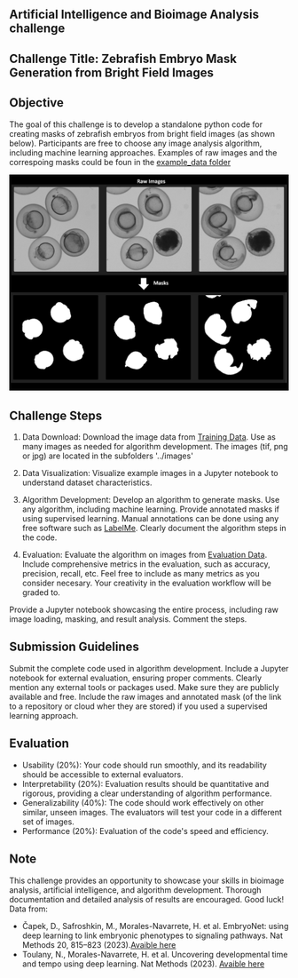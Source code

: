 ## Artificial Intelligence and Bioimage Analysis challenge

## Challenge Title: Zebrafish Embryo Mask Generation from Bright Field Images


## Objective
The goal of this challenge is to develop a standalone python code for creating masks of zebrafish embryos from bright field images (as shown below). Participants are free to choose any image analysis algorithm, including machine learning approaches. 
Examples of raw images and the correspoing masks could be foun in the [example_data folder](https://github.com/ciencialatitud0/EPIC_3/tree/main/Dorothy_Coding_Challenge/ArtificialIntelligence_and_BioimageAnalysis/example_data)

![Workflow](https://github.com/ciencialatitud0/EPIC_3/blob/main/Dorothy_Coding_Challenge/ArtificialIntelligence_and_BioimageAnalysis/mask_workflow.png)

## Challenge Steps
1. Data Download:
Download the image data from [Training Data](https://kondata.uni-konstanz.de/radar/de/dataset/xhEhklsaJUpbRLnY.EmbryoNet_Training-data%253A%2BWT).
Use as many images as needed for algorithm development. The images (tif, png or jpg) are located in the subfolders '../images'

2. Data Visualization:
Visualize example images in a Jupyter notebook to understand dataset characteristics.

3. Algorithm Development:
Develop an algorithm to generate masks. Use any algorithm, including machine learning. Provide annotated masks if using supervised learning. Manual annotations can be done using any free software such as [LabelMe](http://github.com/wkentaro/labelme).
Clearly document the algorithm steps in the code.

4. Evaluation:
Evaluate the algorithm on images from [Evaluation Data](https://kondata.uni-konstanz.de/radar/de/dataset/gckMwoUnrbKCTVDV.TwinNetworkDataZebrafish_Temperature).
Include comprehensive metrics in the evaluation, such as accuracy, precision, recall, etc. Feel free to include as many metrics as you consider necesary. Your creativity in the evaluation workflow will be graded to.

Provide a Jupyter notebook showcasing the entire process, including raw image loading, masking, and result analysis. Comment the steps.

## Submission Guidelines
Submit the complete code used in algorithm development.
Include a Jupyter notebook for external evaluation, ensuring proper comments.
Clearly mention any external tools or packages used. Make sure they are publicly available and free.
Include the raw images and annotated mask (of the link to a repository or cloud wher they are stored) if you used a supervised learning approach.

## Evaluation
* Usability (20%): Your code should run smoothly, and its readability should be accessible to external evaluators.
* Interpretability (20%): Evaluation results should be quantitative and rigorous, providing a clear understanding of algorithm performance.
* Generalizability (40%): The code should work effectively on other similar, unseen images. The evaluators will test your code in a different set of images.
* Performance (20%): Evaluation of the code's speed and efficiency.

## Note
This challenge provides an opportunity to showcase your skills in bioimage analysis, artificial intelligence, and algorithm development. Thorough documentation and detailed analysis of results are encouraged. Good luck!
Data from:
* Čapek, D., Safroshkin, M., Morales-Navarrete, H. et al. EmbryoNet: using deep learning to link embryonic phenotypes to signaling pathways. Nat Methods 20, 815–823 (2023).[Avaible here](https://doi.org/10.1038/s41592-023-01873-4)
* Toulany, N., Morales-Navarrete, H. et al. Uncovering developmental time and tempo using deep learning. Nat Methods (2023). [Avaible here](https://doi.org/10.1038/s41592-023-02083-8)
